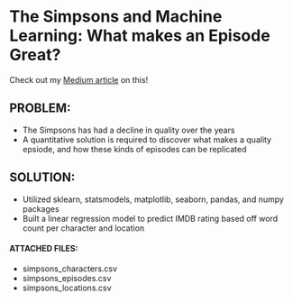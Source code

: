 # The Simpsons and Machine Learning: What makes an Episode Great?

Check out my [Medium article](https://medium.com/@jacobhauter/the-simpsons-and-machine-learning-what-makes-an-episode-great-f6dd84360bad) on this!

## PROBLEM:
- The Simpsons has had a decline in quality over the years
- A quantitative solution is required to discover what makes a quality epsiode, and how these kinds of episodes can be replicated

## SOLUTION:
- Utilized sklearn, statsmodels, matplotlib, seaborn, pandas, and numpy packages 
- Built a linear regression model to predict IMDB rating based off word count per character and location

#### ATTACHED FILES:
- simpsons_characters.csv
- simpsons_episodes.csv
- simpsons_locations.csv

